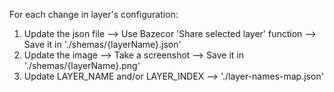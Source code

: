 For each change in layer's configuration:

1) Update the json file --> Use Bazecor 'Share selected layer' function --> Save it in './shemas/{layerName}.json'
2) Update the image  --> Take a screenshot --> Save it in './shemas/{layerName}.png'
3) Update LAYER_NAME and/or LAYER_INDEX --> './layer-names-map.json'